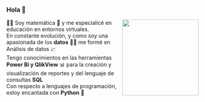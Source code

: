### Hola 👋

<p> 
<img src="https://github.com/GabrielaOjcius/README.md/blob/main/images/perfil%20digital%20redes.jpeg" align="right" width="200">
👩‍🏫 Soy matemática 🔢 y me especialicé en educación en entornos virtuales. 
<br>
En constante evolución, y como soy una apasionada de los <strong>datos</strong> 👩‍💻 me formé en Análisis de datos 📈
<br>
Tengo conocimientos en las herramientas <strong>Power Bi y QlikView</strong> 📊 para la creación y visualización de reportes y del lenguaje de consultas <strong>SQL</strong> 
<br>
Con respecto a lenguajes de programación, estoy encantada con <strong>Python</strong> 🐍

